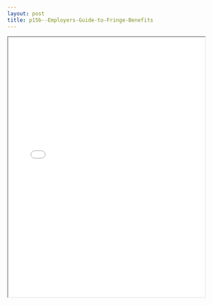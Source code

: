 ```yaml
---
layout: post
title: p15b--Employers-Guide-to-Fringe-Benefits
---
```


<div class="pdf-container">
<iframe src="/ea//_pdf-2-md/p15b--Employers-Guide-to-Fringe-Benefits.pdf" height="600" width="90%" allowFullScreen="true"></iframe>
</div>

